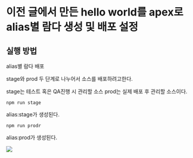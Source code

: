 # 이전 글에서 만든 hello world를 apex로 alias별 람다 생성 및 배포 설정

## 실행 방법

alias별 람다 배포

stage와 prod 두 단계로 나누어서 소스를 배포하려고한다.

stage는 테스트 혹은 QA진행 시 관리할 소스
prod는 실제 배포 후 관리할 소스이다.

```
npm run stage
```

alias:stage가 생성된다.


```
npm run prodr
```

alias:prod가 생성된다.

<img src="http://pds21.egloos.com/pds/201703/26/38/e0015438_58d7994303a45.png" />

